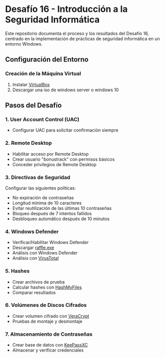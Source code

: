 
# Desafío 16 - Introducción a la Seguridad Informática

Este repositorio documenta el proceso y los resultados del Desafío 16, centrado en la implementación de prácticas de seguridad informática en un entorno Windows.

## Configuración del Entorno

### Creación de la Máquina Virtual

1. Instalar [VirtualBox](https://www.virtualbox.org/wiki/Downloads) 
2. Descargar una iso de windows server o windows 10

## Pasos del Desafío

### 1. User Account Control (UAC)

- Configurar UAC para solicitar confirmación siempre

### 2. Remote Desktop

- Habilitar acceso por Remote Desktop
- Crear usuario "bonustrack" con permisos básicos
- Conceder privilegios de Remote Desktop

### 3. Directivas de Seguridad

Configurar las siguientes políticas:
- No expiración de contraseñas
- Longitud mínima de 10 caracteres
- Evitar reutilización de las últimas 10 contraseñas
- Bloqueo después de 7 intentos fallidos
- Desbloqueo automático después de 10 minutos

### 4. Windows Defender

- Verificar/Habilitar Windows Defender
- Descargar [raffle.exe](https://mega.nz/file/y24W2TSD#e6GxenMG4RGTzCsS9J9R2KlSFp9uvb13-qbzjNxvv64)
- Análisis con Windows Defender
- Análisis con [VirusTotal](https://www.virustotal.com/gui/home/upload)

### 5. Hashes

- Crear archivos de prueba
- Calcular hashes con [HashMyFiles](https://www.nirsoft.net/utils/hash_my_files.html)
- Comparar resultados

### 6. Volúmenes de Discos Cifrados

- Crear volumen cifrado con [VeraCrypt](https://www.veracrypt.fr/en/Downloads.html)
- Pruebas de montaje y desmontaje

### 7. Almacenamiento de Contraseñas

- Crear base de datos con [KeePassXC](https://keepassxc.org/download/#windows)
- Almacenar y verificar credenciales


